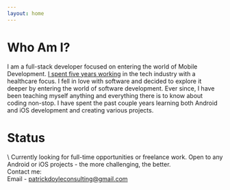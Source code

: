 ```yaml
---
layout: home
---
```

# Who Am I?

I am a full-stack developer focused on entering the world of Mobile Development. [I spent five years working](https://www.linkedin.com/in/patricktdoyle/) in the tech industry with a healthcare focus. I fell in love with software and decided to explore it deeper by entering the world of software development.  Ever since, I have been teaching myself anything and everything there is to know about coding non-stop.  I have spent the past couple years learning both Android and iOS development and creating various projects.


# Status
\\
Currently looking for full-time opportunities or freelance work.  Open to any Android or iOS projects - the more challenging, the better.  
Contact me:  
Email - patrickdoyleconsulting@gmail.com  

